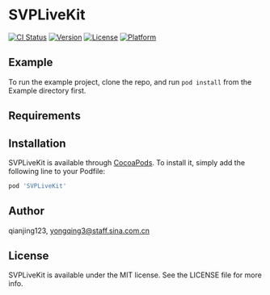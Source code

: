 # SVPLiveKit

[![CI Status](http://img.shields.io/travis/qianjing123/SVPLiveKit.svg?style=flat)](https://travis-ci.org/qianjing123/SVPLiveKit)
[![Version](https://img.shields.io/cocoapods/v/SVPLiveKit.svg?style=flat)](http://cocoapods.org/pods/SVPLiveKit)
[![License](https://img.shields.io/cocoapods/l/SVPLiveKit.svg?style=flat)](http://cocoapods.org/pods/SVPLiveKit)
[![Platform](https://img.shields.io/cocoapods/p/SVPLiveKit.svg?style=flat)](http://cocoapods.org/pods/SVPLiveKit)

## Example

To run the example project, clone the repo, and run `pod install` from the Example directory first.

## Requirements

## Installation

SVPLiveKit is available through [CocoaPods](http://cocoapods.org). To install
it, simply add the following line to your Podfile:

```ruby
pod 'SVPLiveKit'
```

## Author

qianjing123, yongqing3@staff.sina.com.cn

## License

SVPLiveKit is available under the MIT license. See the LICENSE file for more info.
